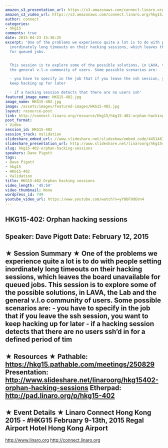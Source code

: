 ```yaml
---
amazon_s3_presentation_url: https://s3.amazonaws.com/connect.linaro.org/hkg15/Videos/02-12-Thursday/HKG15-402.pdf
amazon_s3_video_url: https://s3.amazonaws.com/connect.linaro.org/hkg15/Videos/02-12-Thursday/HKG15-402+Orphan+hacking+sessions.mp4
author: connect
categories:
- hkg15
comments: true
date: 2015-04-23 15:36:25
excerpt: 'One of the problems we experience quite a lot is to do with people setting
  inordinately long timeouts on their hacking sessions, which leaves the board unavailable
  for queued jobs.


  This session is to explore some of the possible solutions, in LAVA, the Lab and
  the general v.l.o community of users. Some possible scenarios are:

  - you have to specify in the job that if you leave the ssh session, you want to
  keep hacking up for later

  - if a hacking session detects that there are no users ssh'
featured_image_name: HKG15-402.jpg
image_name: HKG15-402.jpg
image: /assets/images/featured-images/HKG15-402.jpg
layout: resource-post
link: http://connect.linaro.org/resource/hkg15/hkg15-402-orphan-hacking-sessions/
post_format:
- Video
session_id: HKG15-402
session_track: Validation
slideshare_embed_url: //www.slideshare.net/slideshow/embed_code/44514677
slideshare_presentation_url: http://www.slideshare.net/linaroorg/hkg15402-orphan-hacking-sessions
slug: hkg15-402-orphan-hacking-sessions
speakers: Dave Pigott
tags:
- Dave Pigott
- hkg15
- HKG15-402
- Validation
title: HKG15-402 Orphan hacking sessions
video_length: '45:54'
video_thumbnail: None
wordpress_id: 749
youtube_video_url: https://www.youtube.com/watch?v=yY8bF9dGVn4
---
```


HKG15-402: Orphan hacking sessions
---------------------------------------------------
Speaker: Dave Pigott
Date: February 12, 2015
---------------------------------------------------
★ Session Summary ★
One of the problems we experience quite a lot is to do with people setting inordinately long timeouts on their hacking sessions, which leaves the board unavailable for queued jobs. This session is to explore some of the possible solutions, in LAVA, the Lab and the general v.l.o community of users. Some possible scenarios are: - you have to specify in the job that if you leave the ssh session, you want to keep hacking up for later - if a hacking session detects that there are no users ssh’d in for a defined period of tim
--------------------------------------------------
★ Resources ★
Pathable: https://hkg15.pathable.com/meetings/250829
Presentation:  http://www.slideshare.net/linaroorg/hkg15402-orphan-hacking-sessions
Etherpad: http://pad.linaro.org/p/hkg15-402
---------------------------------------------------
★ Event Details ★
Linaro Connect Hong Kong 2015 - #HKG15
February 9-13th, 2015
Regal Airport Hotel Hong Kong Airport
---------------------------------------------------
http://www.linaro.org
http://connect.linaro.org
